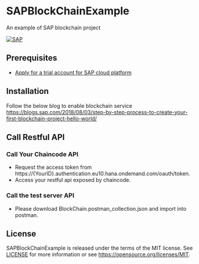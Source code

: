 # SAPBlockChainExample
An example of SAP blockchain project

[![SAP](https://blogs.sap.com/wp-content/uploads/2018/09/clipboard25-1.png)](http://cloudplatform.sap.com/)

## Prerequisites
* [Apply for a trial account for SAP cloud platform](https://cloudplatform.sap.com/index.html)

## Installation 
Follow the below blog to enable blockchain service
https://blogs.sap.com/2018/08/03/step-by-step-process-to-create-your-first-blockchain-project-hello-world/

## Call Restful API
### Call Your Chaincode API
* Request the access token from https://{YourID}.authentication.eu10.hana.ondemand.com/oauth/token.
* Access your restful api exposed by chaincode.
### Call the test server API
* Please download BlockChain.postman_collection.json and import into postman.

## License
SAPBlockChainExample is released under the terms of the MIT license. See [LICENSE](LICENSE) for more information or see https://opensource.org/licenses/MIT.
